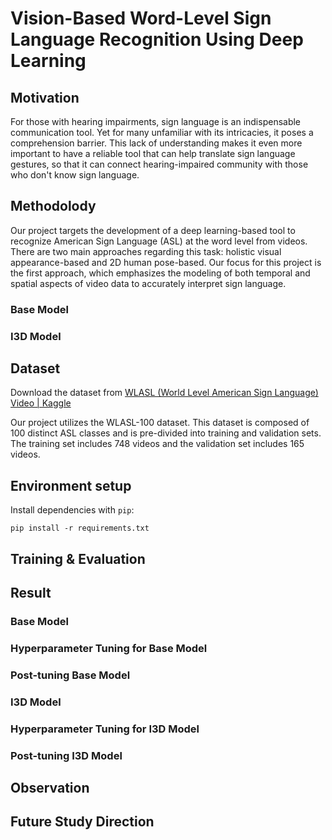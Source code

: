 # Vision-Based Word-Level Sign Language Recognition Using Deep Learning

## Motivation

For those with hearing impairments, sign language is an indispensable communication tool. Yet for many unfamiliar with its intricacies, it poses a comprehension barrier. This lack of understanding makes it even more important to have a reliable tool that can help translate sign language gestures, so that it can connect hearing-impaired community with those who don't know sign language.

## Methodolody

Our project targets the development of a deep learning-based tool to recognize American Sign Language (ASL) at the word level from videos. There are two main approaches regarding this task: holistic visual appearance-based and 2D human pose-based. Our focus for this project is the first approach, which emphasizes the modeling of both temporal and spatial aspects of video data to accurately interpret sign language.

### Base Model

### I3D Model

## Dataset

Download the dataset from [WLASL (World Level American Sign Language) Video | Kaggle](https://www.kaggle.com/datasets/risangbaskoro/wlasl-processed)

Our project utilizes the WLASL-100 dataset. This dataset is composed of 100 distinct ASL classes and is pre-divided into training and validation sets. The training set includes 748 videos and the validation set includes 165 videos.

## Environment setup

Install dependencies with `pip`:

```
pip install -r requirements.txt
```

## Training & Evaluation

## Result

### Base Model

### Hyperparameter Tuning for Base Model

### Post-tuning Base Model

### I3D Model

### Hyperparameter Tuning for I3D Model

### Post-tuning I3D Model

## Observation

## Future Study Direction
